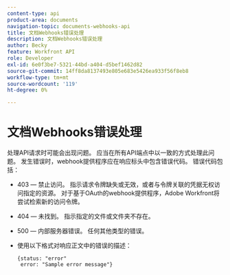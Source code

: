 ```yaml
---
content-type: api
product-area: documents
navigation-topic: documents-webhooks-api
title: 文档Webhooks错误处理
description: 文档Webhooks错误处理
author: Becky
feature: Workfront API
role: Developer
exl-id: 6e0f3be7-5321-44bd-a404-d5bef1462d82
source-git-commit: 14ff8da8137493e805e683e5426ea933f56f8eb8
workflow-type: tm+mt
source-wordcount: '119'
ht-degree: 0%

---
```


# 文档Webhooks错误处理

处理API请求时可能会出现问题。 应当在所有API端点中以一致的方式处理此问题。 发生错误时，webhook提供程序应在响应标头中包含错误代码。 错误代码包括：

* 403 — 禁止访问。 指示请求令牌缺失或无效，或者与令牌关联的凭据无权访问指定的资源。 对于基于OAuth的webhook提供程序，Adobe Workfront将尝试检索新的访问令牌。

* 404 — 未找到。 指示指定的文件或文件夹不存在。

* 500 — 内部服务器错误。 任何其他类型的错误。

* 使用以下格式对响应正文中的错误的描述：

  ```
  {status: "error"
   error: "Sample error message"}
  ```
